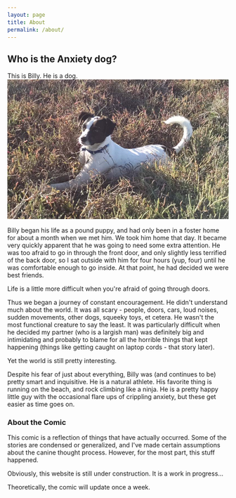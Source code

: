 ```yaml
---
layout: page
title: About
permalink: /about/
---
```

## Who is the Anxiety dog?

This is Billy. He is a dog.
![Billy the dog](/assets/AboutPic.jpg)

Billy began his life as a pound puppy, and had only been in a foster home for about a month when we met him. We took him home that day. It became very quickly apparent that he was going to need some extra attention. He was too afraid to go in through the front door, and only slightly less terrified of the back door, so I sat outside with him for four hours (yup, four) until he was comfortable enough to go inside. At that point, he had decided we were best friends.

Life is a little more difficult when you're afraid of going through doors.

Thus we began a journey of constant encouragement. He didn't understand much about the world. It was all scary - people, doors, cars, loud noises, sudden movements, other dogs, squeeky toys, et cetera. He wasn't the most functional creature to say the least. It was particularly difficult when he decided my partner (who is a largish man) was definitely big and intimidating and probably to blame for all the horrible things that kept happening (things like getting caught on laptop cords - that story later).

Yet the world is still pretty interesting.

Despite his fear of just about everything, Billy was (and continues to be) pretty smart and inquisitive. He is a natural athlete. His favorite thing is running on the beach, and rock climbing like a ninja. He is a pretty happy little guy with the occasional flare ups of crippling anxiety, but these get easier as time goes on.

### About the Comic
This comic is a reflection of things that have actually occurred. Some of the stories are condensed or generalized, and I've made certain assumptions about the canine thought process. However, for the most part, this stuff happened.

Obviously, this website is still under construction. It is a work in progress...

Theoretically, the comic will update once a week.

